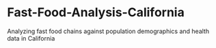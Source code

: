 # Fast-Food-Analysis-California
Analyzing fast food chains against population demographics and health data in California
